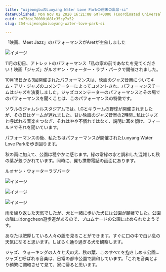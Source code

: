 ```yaml
---
title: "uijeongbuのLuoyang Water Love Parkの週末の風景-si"
datePublished: Mon Nov 02 2020 16:21:08 GMT+0000 (Coordinated Universal Time)
cuid: cm73doi70000i08lc35cy7x52
slug: 254-uijeongbuluoyang-water-love-park-si

---
```



「映画、Meet Jazz」のパフォーマンスがAretが主催しました

![イメージ](https://cdn.hashnode.com/res/hashnode/image/upload/v1739453454888/10d970da-a7aa-425f-a4c3-14dc165bc9e9.jpeg)

11月の初日、アトレットのパフォーマンス「私の家の前であなたを見てください！映画「ジャズ」がルオヤン・ウォーター・ラブ・パークで開催されました。

10月18日から3回開催されたパフォーマンスは、映画のジャズ音楽についてキム・アリ・ジャズのコメンテーターによってコメントされ、パフォーマンスチームはジャズを演奏しました。ジャズコメンテーターのパフォーマンスとその場でのパフォーマンスを聞くことは、このパフォーマンスの特徴です。

ソウルのジャムシルスタジアムでは、LGとキウームの野球が開催されましたが、その日はゲームが遅れました。甘い映画のジャズ音楽の2時間...私はジャズと呼ばれる音楽をつなぎ、それはやや不慣れではなく、説明に耳を傾け、フィールドでそれを聞いています。

パフォーマンスの後、私たちはパフォーマンスが開催されたLuoyang Water Love Parkを歩き回ります。

秋の雨に加えて、公園は穏やかに感じます。緑の常緑の水と調和した混雑した秋の葉が気づかれています。同時に、翼も携帯電話の画面にあります。

ルオヤン・ウォーターラブパーク

![イメージ](https://cdn.hashnode.com/res/hashnode/image/upload/v1739453457062/f5ed43d2-bb7e-450a-9e6c-1a2b8b0e9112.jpeg)

![イメージ](https://cdn.hashnode.com/res/hashnode/image/upload/v1739453458971/1befdc23-f284-417d-8aea-99f5808f7e6e.jpeg)

![イメージ](https://cdn.hashnode.com/res/hashnode/image/upload/v1739453461079/482080cb-b438-4c61-a74b-3d8474c2cfe4.jpeg)

雨を繰り返した天気でしたが、犬と一緒に歩いた犬には公園が顕著でした。公園の隣にはongcheon遊歩道があるので、プロムナードの公園に止められたようです。

あなたは肥厚している人々の服を見ることができます。すぐに口の中で白い息の天気になると思います。しばらく通り過ぎる犬を観察します。

ジャズ、ウォーキングの人々と犬の犬、秋の葉、このすべてを抱きしめる公園...ジャズと呼ばれる音楽は、日常の都市公園で調和しています。「これを音楽とより頻繁に調和させて見て、家に帰ると思います。